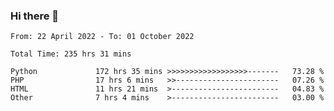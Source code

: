 ### Hi there 👋

<!--START_SECTION:waka-->

```text
From: 22 April 2022 - To: 01 October 2022

Total Time: 235 hrs 31 mins

Python             172 hrs 35 mins >>>>>>>>>>>>>>>>>>-------   73.28 %
PHP                17 hrs 6 mins   >>-----------------------   07.26 %
HTML               11 hrs 21 mins  >------------------------   04.83 %
Other              7 hrs 4 mins    >------------------------   03.00 %
```

<!--END_SECTION:waka-->

<!--
**umarfarouk98/umarfarouk98** is a ✨ _special_ ✨ repository because its `README.md` (this file) appears on your GitHub profile.

Here are some ideas to get you started:

- 🔭 I’m currently working on ...
- 🌱 I’m currently learning ...
- 👯 I’m looking to collaborate on ...
- 🤔 I’m looking for help with ...
- 💬 Ask me about ...
- 📫 How to reach me: ...
- 😄 Pronouns: ...
- ⚡ Fun fact: ...
-->
